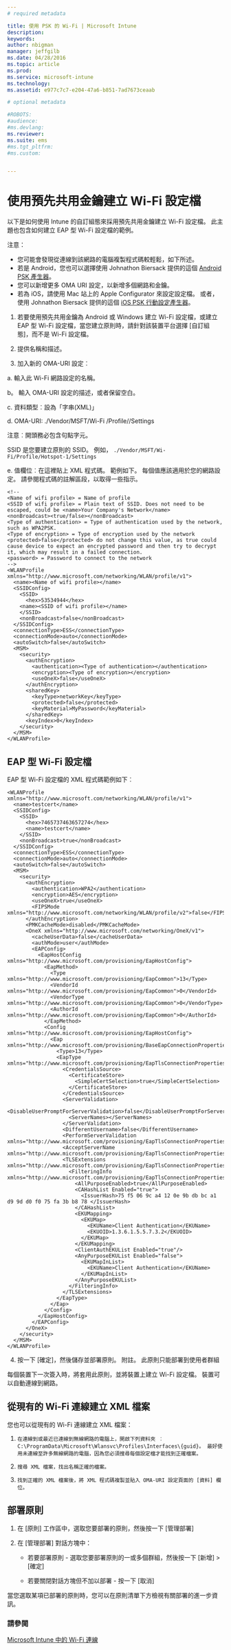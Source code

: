 ```yaml
---
# required metadata

title: 使用 PSK 的 Wi-Fi | Microsoft Intune
description: 
keywords:
author: nbigman
manager: jeffgilb
ms.date: 04/28/2016
ms.topic: article
ms.prod:
ms.service: microsoft-intune
ms.technology:
ms.assetid: e977c7c7-e204-47a6-b851-7ad7673ceaab

# optional metadata

#ROBOTS:
#audience:
#ms.devlang:
ms.reviewer: 
ms.suite: ems
#ms.tgt_pltfrm:
#ms.custom:


---
```

# 使用預先共用金鑰建立 Wi-Fi 設定檔
以下是如何使用 Intune 的自訂組態來採用預先共用金鑰建立 Wi-Fi 設定檔。 此主題也包含如何建立 EAP 型 Wi-Fi 設定檔的範例。

注意：
-   您可能會發現從連線到該網路的電腦複製程式碼較輕鬆，如下所述。
- 若是 Android，您也可以選擇使用 Johnathon Biersack 提供的這個 [Android PSK 產生器](http://johnathonb.com/2015/05/intune-android-pre-shared-key-generator/)。
-   您可以新增更多 OMA URI 設定，以新增多個網路和金鑰。
-  若為 iOS，請使用 Mac 站上的 Apple Configurator 來設定設定檔。 或者，使用 Johnathon Biersack 提供的這個 [iOS PSK 行動設定產生器](http://johnathonb.com/2015/05/intune-ios-psk-mobile-config-generator/)。


1.  若要使用預先共用金鑰為 Android 或 Windows 建立 Wi-Fi 設定檔，或建立 EAP 型 Wi-Fi 設定檔，當您建立原則時，請針對該裝置平台選擇 [自訂組態]，而不是 Wi-Fi 設定檔。

2.  提供名稱和描述。
3.  加入新的 OMA-URI 設定︰

   a.   輸入此 Wi-Fi 網路設定的名稱。

   b。   輸入 OMA-URI 設定的描述，或者保留空白。

   c.   資料類型︰設為「字串(XML)」

   d.   OMA-URI: ./Vendor/MSFT/Wi-Fi /Profile/<SSID>/Settings

注意︰開頭務必包含句點字元。

SSID 是您要建立原則的 SSID。 例如，
`./Vendor/MSFT/Wi-Fi/Profile/Hotspot-1/Settings`

  e.    值欄位︰在這裡貼上 XML 程式碼。 範例如下。 每個值應該適用於您的網路設定。 請參閱程式碼的註解區段，以取得一些指示。


    <!--
    <Name of wifi profile> = Name of profile
    <SSID of wifi profile> = Plain text of SSID. Does not need to be escaped, could be <name>Your Company's Network</name>
    <nonBroadcast><true/false></nonBroadcast>
    <Type of authentication> = Type of authentication used by the network, such as WPA2PSK.
    <Type of encryption> = Type of encryption used by the network
    <protected>false</protected> do not change this value, as true could cause device to expect an encrypted password and then try to decrypt it, which may result in a failed connection.
    <password> = Password to connect to the network
    -->
    <WLANProfile
    xmlns="http://www.microsoft.com/networking/WLAN/profile/v1">
      <name><Name of wifi profile></name>
      <SSIDConfig>
        <SSID>
          <hex>53534944</hex>
        <name><SSID of wifi profile></name>
        </SSID>
        <nonBroadcast>false</nonBroadcast>
      </SSIDConfig>
      <connectionType>ESS</connectionType>
      <connectionMode>auto</connectionMode>
      <autoSwitch>false</autoSwitch>
      <MSM>
        <security>
          <authEncryption>
            <authentication><Type of authentication></authentication>
            <encryption><Type of encryption></encryption>
            <useOneX>false</useOneX>
          </authEncryption>
          <sharedKey>
            <keyType>networkKey</keyType>
            <protected>false</protected>
            <keyMaterial>MyPassword</keyMaterial>
          </sharedKey>
          <keyIndex>0</keyIndex>
        </security>
      </MSM>
    </WLANProfile>

## EAP 型 Wi-Fi 設定檔
EAP 型 Wi-Fi 設定檔的 XML 程式碼範例如下︰

    <WLANProfile xmlns="http://www.microsoft.com/networking/WLAN/profile/v1">
      <name>testcert</name>
      <SSIDConfig>
        <SSID>
          <hex>7465737463657274</hex>
          <name>testcert</name>
        </SSID>
        <nonBroadcast>true</nonBroadcast>
      </SSIDConfig>
      <connectionType>ESS</connectionType>
      <connectionMode>auto</connectionMode>
      <autoSwitch>false</autoSwitch>
      <MSM>
        <security>
          <authEncryption>
            <authentication>WPA2</authentication>
            <encryption>AES</encryption>
            <useOneX>true</useOneX>
            <FIPSMode     xmlns="http://www.microsoft.com/networking/WLAN/profile/v2">false</FIPSMode>
          </authEncryption>
          <PMKCacheMode>disabled</PMKCacheMode>
          <OneX xmlns="http://www.microsoft.com/networking/OneX/v1">
            <cacheUserData>false</cacheUserData>
            <authMode>user</authMode>
            <EAPConfig>
              <EapHostConfig     xmlns="http://www.microsoft.com/provisioning/EapHostConfig">
                <EapMethod>
                  <Type xmlns="http://www.microsoft.com/provisioning/EapCommon">13</Type>
                  <VendorId xmlns="http://www.microsoft.com/provisioning/EapCommon">0</VendorId>
                  <VendorType xmlns="http://www.microsoft.com/provisioning/EapCommon">0</VendorType>
                  <AuthorId xmlns="http://www.microsoft.com/provisioning/EapCommon">0</AuthorId>
                </EapMethod>
                <Config xmlns="http://www.microsoft.com/provisioning/EapHostConfig">
                  <Eap xmlns="http://www.microsoft.com/provisioning/BaseEapConnectionPropertiesV1">
                    <Type>13</Type>
                    <EapType xmlns="http://www.microsoft.com/provisioning/EapTlsConnectionPropertiesV1">
                      <CredentialsSource>
                        <CertificateStore>
                          <SimpleCertSelection>true</SimpleCertSelection>
                        </CertificateStore>
                      </CredentialsSource>
                      <ServerValidation>
                        <DisableUserPromptForServerValidation>false</DisableUserPromptForServerValidation>
                        <ServerNames></ServerNames>
                      </ServerValidation>
                      <DifferentUsername>false</DifferentUsername>
                      <PerformServerValidation xmlns="http://www.microsoft.com/provisioning/EapTlsConnectionPropertiesV2">false</PerformServerValidation>
                      <AcceptServerName xmlns="http://www.microsoft.com/provisioning/EapTlsConnectionPropertiesV2">false</AcceptServerName>
                      <TLSExtensions xmlns="http://www.microsoft.com/provisioning/EapTlsConnectionPropertiesV2">
                        <FilteringInfo xmlns="http://www.microsoft.com/provisioning/EapTlsConnectionPropertiesV3">
                          <AllPurposeEnabled>true</AllPurposeEnabled>
                          <CAHashList Enabled="true">
                            <IssuerHash>75 f5 06 9c a4 12 0e 9b db bc a1 d9 9d d0 f0 75 fa 3b b8 78 </IssuerHash>
                          </CAHashList>
                          <EKUMapping>
                            <EKUMap>
                              <EKUName>Client Authentication</EKUName>
                              <EKUOID>1.3.6.1.5.5.7.3.2</EKUOID>
                            </EKUMap>
                          </EKUMapping>
                          <ClientAuthEKUList Enabled="true"/>
                          <AnyPurposeEKUList Enabled="false">
                            <EKUMapInList>
                              <EKUName>Client Authentication</EKUName>
                            </EKUMapInList>
                          </AnyPurposeEKUList>
                        </FilteringInfo>
                      </TLSExtensions>
                    </EapType>
                  </Eap>
                </Config>
              </EapHostConfig>
            </EAPConfig>
          </OneX>
        </security>
      </MSM>
    </WLANProfile>

4.  按一下 [確定]，然後儲存並部署原則。
附註。 此原則只能部署到使用者群組

每個裝置下一次簽入時，將套用此原則，並將裝置上建立 Wi-Fi 設定檔。 裝置可以自動連線到網路。
## 從現有的 Wi-Fi 連線建立 XML 檔案
您也可以從現有的 Wi-Fi 連線建立 XML 檔案：
1.     在連線到或最近已連線到無線網路的電腦上，開啟下列資料夾 ︰C:\ProgramData\Microsoft\Wlansvc\Profiles\Interfaces\{guid}。 最好使用未連線至許多無線網路的電腦，因為您必須搜尋每個設定檔才能找到正確檔案。
3.     搜尋 XML 檔案，找出名稱正確的檔案。
4.     找到正確的 XML 檔案後，將 XML 程式碼複製並貼入 OMA-URI 設定頁面的 [資料] 欄位。

## 部署原則

1.  在 [原則] 工作區中，選取您要部署的原則，然後按一下 [管理部署]

2.  在 [管理部署]  對話方塊中：

    -   若要部署原則 - 選取您要部署原則的一或多個群組，然後按一下 [新增] &gt; [確定]

    -   若要關閉對話方塊但不加以部署 - 按一下 [取消]

當您選取某項已部署的原則時，您可以在原則清單下方檢視有關部署的進一步資訊。

### 請參閱
[Microsoft Intune 中的 Wi-Fi 連線](wi-fi-connections-in-microsoft-intune.md)


<!--HONumber=May16_HO2-->


